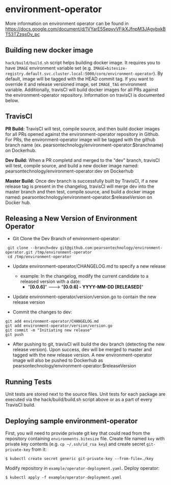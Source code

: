 # environment-operator


More information on environment operator can be found in https://docs.google.com/document/d/1VYarE5SepyvVFjkXJfnpM3JAgybxkBT53TZzqsOv_pc



## Building new docker image

`hack/build/build.sh` script helps building docker image. It requires you to have
`IMAGE` environment variable set (e.g. `IMAGE=bitesize-registry.default.svc.cluster.local:5000/core/environment-operator`).
By default, image will be tagged with the HEAD commit tag. If you want to override
it and release versioned image, set `IMAGE_TAG` environment variable.  Additionally, travisCI will build docker images
for all PRs against the environment-operator repository. Information on travisCI is documented below.

## TravisCI

**PR Build:** TravisCI will test, compile source, and then build docker images for all PRs opened against the environment-operator repository in Github. 
For PRs, the environment-operator image will be tagged with the github branch name (ex. pearsontechnology/environment-operator:$branchname) on Dockerhub.

**Dev Build:** When a PR completd and merged to the "dev" branch, travisCI will test, compile source, and build a new 
docker image named: pearsontechnology/environment-operator:dev on Dockerhub

**Master Build:** Once dev branch is successfully built by TravisCI, if a new release tag is present in the changelog, travisCI 
will merge dev into the master branch and then test, compile source, and build a docker image named: pearsontechnology/environment-operator:$releaseVersion on Docker hub.

## Releasing a New Version of Environment Operator

* Git Clone the Dev Branch of environment-operator:

```
 git clone --branch=dev git@github.com:pearsontechnology/environment-operator.git /tmp/environment-operator
 cd /tmp/environment-operator
```

* Update environment-operator/CHANGELOG.md to specify a new release 
  * example: In the changelog, modify the current candidate to a released version with a date: 
    * "**[0.0.6]**" ---> "**[0.0.6] - YYYY-MM-DD [RELEASED]**"

* Update environment-operator/version/version.go  to contain the new release version

* Commit the changes to dev:

```
git add environment-operator/CHANGELOG.md
git add environment-operator/version/version.go
git commit -m "Initiating new release"
git push
```

* After pushing to git, travisCI will build the dev branch (detecting the new release version). Upon success, dev will be merged 
to master and tagged with the new release version. A new environment-operator image will also be pushed to Dockerhub as 
pearsontechnology/environment-operator:$releaseVersion


## Running Tests

Unit tests are stored next to the source files. Unit tests for each package are executed via the hack/build/build.sh 
script above or as a part of every TravisCI build.

## Deploying sample environment-operator

First, you will need to provide private git key that could read from the repository
containing `environments.bitesize` file. Create file named `key` with private key
contents (e.g. `cp ~/.ssh/id_rsa key`) and create secret `git-private-key` from
it:

```
$ kubectl create secret generic git-private-key --from-file=./key
```

Modify repository in `example/operator-deployment.yaml`. Deploy operator:

```
$ kubectl apply -f example/operator-deployment.yaml
```
